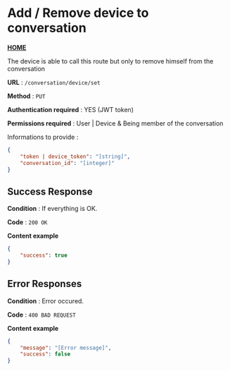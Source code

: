 # Add / Remove device to conversation
**[HOME](../README.md)**

The device is able to call this route but only to remove himself from the conversation

**URL** : `/conversation/device/set`

**Method** : `PUT`

**Authentication required** : YES (JWT token)

**Permissions required** : User | Device & Being member of the conversation


Informations to provide :

```json
{
    "token | device_token": "[string]",
    "conversation_id": "[integer]"
}
```

## Success Response

**Condition** : If everything is OK.

**Code** : `200 OK`

**Content example**

```json
{
    "success": true
}
```

## Error Responses

**Condition** : Error occured.

**Code** : `400 BAD REQUEST`

**Content example**

```json
{
    "message": "[Error message]",
    "success": false
}
```